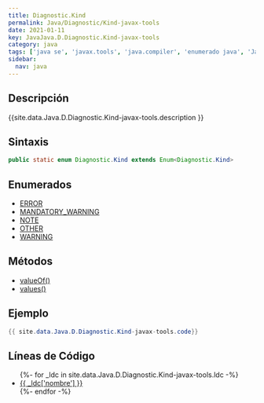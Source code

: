 ```yaml
---
title: Diagnostic.Kind
permalink: Java/Diagnostic/Kind-javax-tools
date: 2021-01-11
key: JavaJava.D.Diagnostic.Kind-javax-tools
category: java
tags: ['java se', 'javax.tools', 'java.compiler', 'enumerado java', 'Java 1.0']
sidebar: 
  nav: java
---
```


## Descripción
{{site.data.Java.D.Diagnostic.Kind-javax-tools.description }}

## Sintaxis
~~~java
public static enum Diagnostic.Kind extends Enum<Diagnostic.Kind>
~~~

## Enumerados
* [ERROR](/Java/Diagnostic/Kind-javax-tools/ERROR)
* [MANDATORY_WARNING](/Java/Diagnostic/Kind-javax-tools/MANDATORY_WARNING)
* [NOTE](/Java/Diagnostic/Kind-javax-tools/NOTE)
* [OTHER](/Java/Diagnostic/Kind-javax-tools/OTHER)
* [WARNING](/Java/Diagnostic/Kind-javax-tools/WARNING)

## Métodos
* [valueOf()](/Java/Diagnostic/Kind-javax-tools/valueOf)
* [values()](/Java/Diagnostic/Kind-javax-tools/values)

## Ejemplo
~~~java
{{ site.data.Java.D.Diagnostic.Kind-javax-tools.code}}
~~~

## Líneas de Código
<ul>
{%- for _ldc in site.data.Java.D.Diagnostic.Kind-javax-tools.ldc -%}
   <li>
       <a href="{{_ldc['url'] }}">{{ _ldc['nombre'] }}</a>
   </li>
{%- endfor -%}
</ul>
